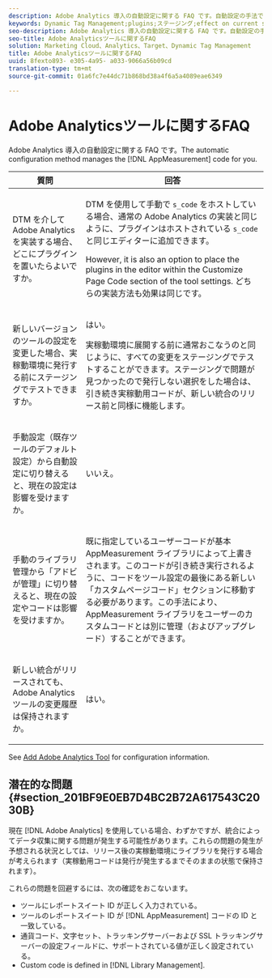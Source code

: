 ```yaml
---
description: Adobe Analytics 導入の自動設定に関する FAQ です。自動設定の手法では、AppMeasurement コードを管理します。
keywords: Dynamic Tag Management;plugins;ステージング;effect on current settings;revision履歴;落とし穴、レポートスイートID;currency code;トラッキングサーバー;sslトラッキングサーバー;カスタムコード;ライブラリ管理
seo-description: Adobe Analytics 導入の自動設定に関する FAQ です。自動設定の手法では、AppMeasurement コードを管理します。
seo-title: Adobe Analyticsツールに関するFAQ
solution: Marketing Cloud、Analytics、Target、Dynamic Tag Management
title: Adobe Analyticsツールに関するFAQ
uuid: 8fexto893- e305-4a95- a033-9066a56b09cd
translation-type: tm+mt
source-git-commit: 01a6fc7e44dc71b868bd38a4f6a5a4089eae6349

---
```



# Adobe Analyticsツールに関するFAQ

Adobe Analytics 導入の自動設定に関する FAQ です。The automatic configuration method manages the [!DNL AppMeasurement] code for you.

<table id="table_A50D00E2C47A473B92DA800FB08FE640"> 
 <thead> 
  <tr> 
   <th colname="col1" class="entry"> 質問 </th> 
   <th colname="col2" class="entry"> 回答 </th> 
  </tr> 
 </thead>
 <tbody> 
  <tr> 
   <td colname="col1"> <p> DTM を介して Adobe Analytics を実装する場合、どこにプラグインを置いたらよいですか。 </p> </td> 
   <td colname="col2"> <p> DTM を使用して手動で <code>s_code</code> をホストしている場合、通常の Adobe Analytics の実装と同じように、プラグインはホストされている <code>s_code</code> と同じエディターに追加できます。 </p> <p>However, it is also an option to place the plugins in the editor within the <span class="term"> Customize Page Code</span> section of the tool settings. どちらの実装方法も効果は同じです。 </p> </td> 
  </tr> 
  <tr> 
   <td colname="col1"> <p>新しいバージョンのツールの設定を変更した場合、実稼動環境に発行する前にステージングでテストできますか。 </p> </td> 
   <td colname="col2"> <p>はい。 </p> <p>実稼動環境に展開する前に通常おこなうのと同じように、すべての変更をステージングでテストすることができます。ステージングで問題が見つかったので発行しない選択をした場合は、引き続き実稼動用コードが、新しい統合のリリース前と同様に機能します。 </p> </td> 
  </tr> 
  <tr> 
   <td colname="col1"> <p>手動設定（既存ツールのデフォルト設定）から自動設定に切り替えると、現在の設定は影響を受けますか。 </p> </td> 
   <td colname="col2"> <p>いいえ。 </p> </td> 
  </tr> 
  <tr> 
   <td colname="col1"> <p>手動のライブラリ管理から「アドビが管理」に切り替えると、現在の設定やコードは影響を受けますか。 </p> </td> 
   <td colname="col2"> <p>既に指定しているユーザーコードが基本 <span class="keyword">AppMeasurement</span> ライブラリによって上書きされます。このコードが引き続き実行されるように、コードをツール設定の最後にある新しい「<span class="wintitle">カスタムページコード</span>」セクションに移動する必要があります。この手法により、<span class="keyword">AppMeasurement</span> ライブラリをユーザーのカスタムコードとは別に管理（およびアップグレード）することができます。 </p> </td> 
  </tr> 
  <tr> 
   <td colname="col1"> <p>新しい統合がリリースされても、<span class="keyword">Adobe Analytics</span> ツールの変更履歴は保持されますか。 </p> </td> 
   <td colname="col2"> <p>はい。 </p> </td> 
  </tr> 
 </tbody> 
</table>

See [Add Adobe Analytics Tool](../../../implement/c-implement-with-dtm/c-aa-tool/analytics-dtm.md#concept_FBA6679A0B79490F8296437F11E5E4F8) for configuration information.

## 潜在的な問題 {#section_201BF9E0EB7D4BC2B72A617543C2030B}

現在 [!DNL Adobe Analytics] を使用している場合、わずかですが、統合によってデータ収集に関する問題が発生する可能性があります。これらの問題の発生が予想される状況としては、リリース後の実稼動環境にライブラリを発行する場合が考えられます（実稼動用コードは発行が発生するまでそのままの状態で保持されます）。

これらの問題を回避するには、次の確認をおこないます。

* ツールにレポートスイート ID が正しく入力されている。
* ツールのレポートスイート ID が [!DNL AppMeasurement] コードの ID と一致している。
* 通貨コード、文字セット、トラッキングサーバーおよび SSL トラッキングサーバーの設定フィールドに、サポートされている値が正しく設定されている。
* Custom code is defined in [!DNL Library Management].

